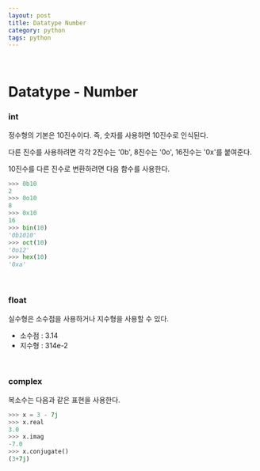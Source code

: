 ```yaml
---
layout: post
title: Datatype Number
category: python
tags: python
---
```


&nbsp;

# Datatype - Number

### int

정수형의 기본은 10진수이다. 즉, 숫자를 사용하면 10진수로 인식된다. 

다른 진수를 사용하려면 각각 2진수는 '0b', 8진수는 '0o', 16진수는 '0x'를 붙여준다.

10진수를 다른 진수로 변환하려면 다음 함수를 사용한다.

```python
>>> 0b10
2
>>> 0o10
8
>>> 0x10
16
>>> bin(10)
'0b1010'
>>> oct(10)
'0o12'
>>> hex(10)
'0xa'
```

&nbsp;

### float

실수형은 소수점을 사용하거나 지수형을 사용할 수 있다.

- 소수점 : 3.14
- 지수형 : 314e-2

&nbsp;

### complex

복소수는 다음과 같은 표현을 사용한다.

```python
>>> x = 3 - 7j
>>> x.real
3.0
>>> x.imag
-7.0
>>> x.conjugate()
(3+7j)
```

